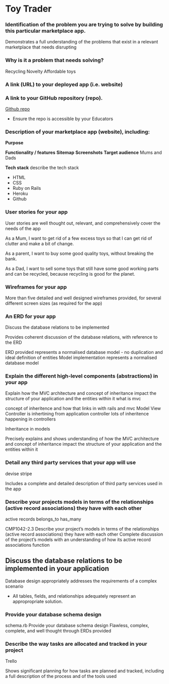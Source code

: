 # Toy Trader

### Identification of the problem you are trying to solve by building this particular marketplace app.

Demonstrates a full understanding of the problems that exist in a relevant marketplace that needs disrupting


### Why is it a problem that needs solving?

Recycling
Novelty
Affordable toys


### A link (URL) to your deployed app (i.e. website)


### A link to your GitHub repository (repo).

[Github repo](https://github.com/HardeepSinghAu/toy_swap)


- Ensure the repo is accessible by your Educators

### Description of your marketplace app (website), including:
**Purpose**

**Functionality / features**
**Sitemap**
**Screenshots**
**Target audience**
Mums and Dads

**Tech stack** describe the tech stack
- HTML
- CSS
- Ruby on Rails
- Heroku 
- Github

### User stories for your app

User stories are well thought out, relevant, and comprehensively cover the needs of the app

As a Mum, I want to get rid of a few excess toys so that I can get rid of clutter and make a bit of change.

As a parent, I want to buy some good quality toys, without breaking the bank.

As a Dad, I want to sell some toys that still have some good working parts and can be recycled, because recycling is good for the planet.

### Wireframes for your app
More than five detailed and well designed wireframes provided, for several different screen sizes (as required for the app)



###	An ERD for your app
Discuss the database relations to be implemented

Provides coherent discussion of the database relations, with reference to the ERD

 ERD provided represents a normalised database model - no duplication and ideal definition of entities
Model implementation represents a normalised database model


###	Explain the different high-level components (abstractions) in your app
Explain how the MVC architecture and concept of inheritance impact the structure of your application and the entities within it
what is mvc

concept of inheritence and how that links in with rails and mvc
Model View Controller is inhertining from application controller 
lots of inheritence happening in controllers


Inheritance in models

Precisely explains and shows understanding of how the MVC architecture and concept of inheritance impact the structure of your application and the entities within it

###	Detail any third party services that your app will use
devise
stripe 

Includes a complete and detailed description of third party services used in the app


###	Describe your projects models in terms of the relationships (active record associations) they have with each other
active records belongs_to has_many

CMP1042-2.3 Describe your project’s models in terms of the relationships (active record associations) they have with each other
Complete discussion of the project’s models with an understanding of how its active record associations function


##	Discuss the database relations to be implemented in your application

Database design appropriately addresses the requirements of a complex scenario
- All tables, fields, and relationships adequately represent an appropropriate solution.



###	Provide your database schema design
schema.rb
 Provide your database schema design
Flawless, complex, complete, and well thought through ERDs provided

###	Describe the way tasks are allocated and tracked in your project
Trello 

Shows significant planning for how tasks are planned and tracked, including a full description of the process and of the tools used